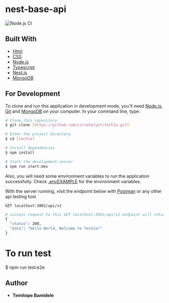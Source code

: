 # nest-base-api


![Node.js CI]([])

## Built With

- [Html]()
- [CSS]()
- [Node.js](https://nodejs.org/)
- [Typescript](https://www.typescriptlang.org/)
- [Nest.js](https://docs.nestjs.com/)
- [MongoDB](https://www.mongodb.com/)


## For Development

To clone and run this application in development mode, you'll need [Node.js](https://nodejs.org/en/download/), [Git](https://git-scm.com) and  [MongoDB](https://www.mongodb.com/) on your computer.
In your command line, type:

```bash
# Clone this repository
$ git clone [https://github.com/sircatalyst/techie.git]

# Enter the project directory
$ cd [techie]

# Install dependencies
$ npm install

# Start the development server
$ npm run start:dev
```
Also, you will need some environment variables to run the application successfully. Check [.envEXAMPLE](.envEXAMPLE) for the environment variables.

With the server running, visit the endpoint below with [Postman](https://www.postman.com/) or any other api testing tool

`GET localhost:3001/api/v1`

```bash
# success request to this GET localhost:3001/api/v1 endpoint will return
{
  "status": 200,
  "data": "Hello World, Welcome to Techie!"
}
```

# To run test
$ npm run test:e2e

## Author
- **Temitope Bamidele**
